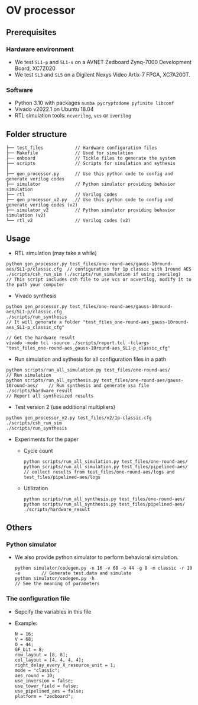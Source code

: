 # OV processor

## Prerequisites

### Hardware environment

- We test `SL1-p` and `SL1-s` on a AVNET Zedboard Zynq-7000 Development Board, XC7Z020
- We test `SL3` and `SL5` on a Digilent Nexys Video Artix-7 FPGA, XC7A200T.

### Software

- Python 3.10 with packages `numba pycryptodome pyfinite libconf`
- Vivado v2022.1 on Ubuntu 18.04
- RTL simulation tools: `ncverilog`, `vcs` or `iverilog`

## Folder structure

```
├── test_files            // Hardware configuration files
├── Makefile              // Used for simulation
├── onboard               // Tickle files to generate the system
├── scripts               // Scripts for simulation and sythesis
│
├── gen_processor.py      // Use this python code to config and generate verilog codes
├── simulator             // Python simulator providing behavior simulation
├── rtl                   // Verilog codes
├── gen_processor_v2.py   // Use this python code to config and generate verilog codes (v2)
├── simulator_v2          // Python simulator providing behavior simulation (v2)
└── rtl_v2                // Verilog codes (v2)
```

## Usage

- RTL simulation (may take a while)

```
python gen_processor.py test_files/one-round-aes/gauss-10round-aes/SL1-p/classic.cfg  // configuration for 1p classic with 1round AES
./scripts/csh_run_sim (./scripts/run_simulation if using iverilog)                    // This script includes csh file to use vcs or ncverilog, modify it to the path your computer
```

- Vivado synthesis

```
python gen_processor.py test_files/one-round-aes/gauss-10round-aes/SL1-p/classic.cfg
./scripts/run_synthesis
// It will generate a folder "test_files_one-round-aes_gauss-10round-aes_SL1-p_classic_cfg"

// Get the hardware result
vivado -mode tcl -source ./scripts/report.tcl -tclargs "test_files_one-round-aes_gauss-10round-aes_SL1-p_classic_cfg"
```

- Run simulation and sythesis for all configuration files in a path

```
python scripts/run_all_simulation.py test_files/one-round-aes/                     // Run simulation
python scripts/run_all_synthesis.py test_files/one-round-aes/gauss-10round-aes/    // Run synthesis and generate xsa file
./scripts/hardware_result                                                          // Report all synthesized results
```

- Test version 2 (use additional multipliers)

```
python gen_processor_v2.py test_files/v2/1p-classic.cfg
./scripts/csh_run_sim
./scripts/run_synthesis
```

- Experiments for the paper
	- Cycle count
		
		```
		python scripts/run_all_simulation.py test_files/one-round-aes/
		python scripts/run_all_simulation.py test_files/pipelined-aes/
		// collect results from test_files/one-round-aes/logs and test_files/pipelined-aes/logs
		```
	
	- Utilization

		```
		python scripts/run_all_synthesis.py test_files/one-round-aes/
		python scripts/run_all_synthesis.py test_files/pipelined-aes/
		./scripts/hardware_result
		```

## Others

### Python simulator

- We also provide python simulator to perform behavioral simulation.

	```
	python simulator/codegen.py -n 16 -v 68 -o 44 -g 8 -m classic -r 10  -e        // Generate test.data and simulate
	python simulator/codegen.py -h                                                 // See the meaning of parameters
	```

### The configuration file

- Sepcify the variables in this file
- Example:

	```
	N = 16;
	V = 68;
	O = 44;
	GF_bit = 8;
	row_layout = [8, 8];
	col_layout = [4, 4, 4, 4];
	right_delay_every_X_resource_unit = 1;
	mode = "classic";
	aes_round = 10;
	use_inversion = false;
	use_tower_field = false;
	use_pipelined_aes = false;
	platform = "zedboard";
	```
